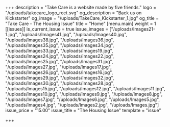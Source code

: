 +++
description = "Take Care is a website made by five friends."
logo = "/uploads/takecare_logo_rect.svg"
og_description = "Back us on Kickstarter"
og_image = "/uploads/TakeCare_Kickstarter_1.jpg"
og_title = "Take Care - The Housing Issue"
title = "Home"
[menu.main]
weight = 1
[[issues]]
is_current_issue = true
issue_images = ["/uploads/Images21-1.jpg", "/uploads/Images41.jpg", "/uploads/Images40.jpg", "/uploads/Images38.jpg", "/uploads/Images36.jpg", "/uploads/Images35.jpg", "/uploads/Images34.jpg", "/uploads/Images33.jpg", "/uploads/Images19.jpg", "/uploads/Images24.jpg", "/uploads/Images22.jpg", "/uploads/Images25.jpg", "/uploads/Images31.jpg", "/uploads/Images27.jpg", "/uploads/Images17.jpg", "/uploads/Images26.jpg", "/uploads/Images16.jpg", "/uploads/Images29.jpg", "/uploads/Images32.jpg", "/uploads/Images30.jpg", "/uploads/Images28.jpg", "/uploads/Images15.jpg", "/uploads/Images12.jpg", "/uploads/Images11.jpg", "/uploads/Images10.jpg", "/uploads/Images9.jpg", "/uploads/Images8.jpg", "/uploads/Images7.jpg", "/uploads/Images6.jpg", "/uploads/Images5.jpg", "/uploads/Images4.jpg", "/uploads/Images2.jpg", "/uploads/Images.jpg"]
issue_price = "15.00"
issue_title = "The Housing Issue"
template = "issue"

+++
